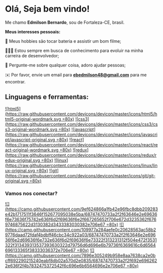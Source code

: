 # Olá, Seja bem vindo!

Me chamo **Edmilson Bernardo**, sou de Fortaleza-CE, brasil.

**Meus interesses pessoais:**

🥁 Meus hobbies são tocar bateria e assistir um bom filme;

👨🏼‍💻 Estou sempre em busca de conhecimento para evoluir na minha carreira de desenvolvedor;

📝 Pergunte-me sobre qualquer coisa, adoro ajudar pessoas;

✉️ Por favor, envie um email para **[ebedmilson48@gmail.com](mailto:ebedmilson48@gmail.com)** para me encontrar.

## Linguagens e ferramentas:

[![html5](https://raw.githubusercontent.com/devicons/devicon/master/icons/html5/html5-original-wordmark.svg =80x)](https://raw.githubusercontent.com/devicons/devicon/master/icons/html5/html5-original-wordmark.svg) [![css3](https://raw.githubusercontent.com/devicons/devicon/master/icons/css3/css3-original-wordmark.svg =80x)](https://raw.githubusercontent.com/devicons/devicon/master/icons/css3/css3-original-wordmark.svg)  [![javascript](https://raw.githubusercontent.com/devicons/devicon/master/icons/javascript/javascript-original.svg =80x)](https://raw.githubusercontent.com/devicons/devicon/master/icons/javascript/javascript-original.svg)  [![react](https://raw.githubusercontent.com/devicons/devicon/master/icons/react/react-original-wordmark.svg =80x)](https://raw.githubusercontent.com/devicons/devicon/master/icons/react/react-original-wordmark.svg)  [![redux](https://raw.githubusercontent.com/devicons/devicon/master/icons/redux/redux-original.svg =80x)](https://raw.githubusercontent.com/devicons/devicon/master/icons/redux/redux-original.svg) [![linux](https://raw.githubusercontent.com/devicons/devicon/master/icons/linux/linux-original.svg =80x)](https://raw.githubusercontent.com/devicons/devicon/master/icons/linux/linux-original.svg)  [![git](https://raw.githubusercontent.com/devicons/devicon/master/icons/git/git-original.svg =80x)](https://raw.githubusercontent.com/devicons/devicon/master/icons/git/git-original.svg)


### Vamos nos conectar?

 [![](https://camo.githubusercontent.com/9ef624866a1fb42e96fbc8dbb209283e42b1717511f3646f152677095038e5ba/68747470733a2f2f63646e2e69636f6e73636f75742e636f6d2f69636f6e2f667265652f706e672d3235362f6769746875622d3130382d3433383030382e706e67 =80x)](https://github.com/EdmilsonBernardo)  [![](https://camo.githubusercontent.com/109977a284aefe0c20628563ac58b29776daad72fdaf4bdbff46cbc34c922a03/68747470733a2f2f63646e2e69636f6e2d69636f6e732e636f6d2f69636f6e73322f313231312f504e472f3531322f313439313537393630322d79756d6d696e6b79736f6369616c6d6564696133365f38333036372e706e67 =80x)](https://www.instagram.com/edmilsonnt/)  [![](https://camo.githubusercontent.com/7896e305249b958e8aa7638ca2e0bcff692290215240eabf8db02a570d2e0835/68747470733a2f2f692e6962622e636f2f4b7832475372542f6c696e6b6564696e2e706e67 =80x)](https://www.linkedin.com/in/edmilsonbernardont/)
